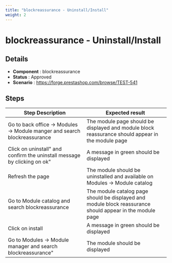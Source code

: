 ```yaml
---
title: "blockreassurance - Uninstall/Install"
weight: 2
---
```


# blockreassurance - Uninstall/Install
## Details
* **Component** : blockreassurance
* **Status** : Approved
* **Scenario** : https://forge.prestashop.com/browse/TEST-541

## Steps
| Step Description | Expected result |
| ----- | ----- |
| Go to back office -> Modules -> Module manger and search blockreassurance | The module page should be displayed and module block reassurance should appear in the module page |
| Click on uninstall" and confirm the uninstall message by clicking on ok" | A message in green should be displayed |
| Refresh the page | The module should be uninstalled and available on Modules -> Module catalog |
| Go to Module catalog and search blockreassurance | The module catalog page should be displayed and module block reassurance should appear in the module page |
| Click on install | A message in green should be displayed |
| Go to Modules -> Module manager and search blockreassurance" | The module should be displayed |
